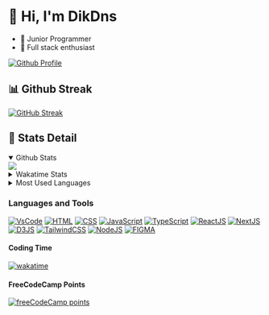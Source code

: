 # 👋 Hi, I'm DikDns

-   🚸 Junior Programmer
-   🙌 Full stack enthusiast

[![Github Profile](https://komarev.com/ghpvc/?username=dikdns&style=for-the-badge)](https://linktr.ee/dikdns)

## 📊 Github Streak

[![GitHub Streak](https://streak-stats.demolab.com?user=dikdns&theme=transparent&hide_border=true)](https://linktr.ee/dikdns)


## 🎯 Stats Detail

<details open>
  <summary>Github Stats</summary>
  <img align="center" src="https://github-readme-stats.vercel.app/api?username=DikDns&theme=transparent" />
</details>

<details>
  <summary>Wakatime Stats</summary>
   <img align="center" src="https://github-readme-stats.vercel.app/api/wakatime?username=DikDns&theme=transparent" />
</details>
  
<details>
  <summary>Most Used Languages</summary>
  <img align="center" src="https://github-readme-stats.vercel.app/api/top-langs/?username=DikDns&layout=pie&theme=transparent" />
</details>

### Languages and Tools
[![VsCode](https://img.shields.io/badge/vs%20code-007ACC?style=for-the-badge&logo=visualstudiocode&logoColor=white)][linkedin]
[![HTML](https://img.shields.io/badge/HTML-E34F26?style=for-the-badge&logo=html5&logoColor=white)][linkedin]
[![CSS](https://img.shields.io/badge/css-1572B6?style=for-the-badge&logo=css3&logoColor=white)][linkedin]
[![JavaScript](https://img.shields.io/badge/javascript-F7DF1E?style=for-the-badge&logo=javascript&logoColor=black)][linkedin]
[![TypeScript](https://img.shields.io/badge/typescript-3178C6?style=for-the-badge&logo=typescript&logoColor=white)][linkedin]
[![ReactJS](https://img.shields.io/badge/react_js-61DAFB?style=for-the-badge&logo=react&logoColor=black)][linkedin]
[![NextJS](https://img.shields.io/badge/next_js-000000?style=for-the-badge&logo=Next.js&logoColor=white)][linkedin]
[![D3JS](https://img.shields.io/badge/D3_js-F9A03C?style=for-the-badge&logo=D3.js&logoColor=white)][linkedin]
[![TailwindCSS](https://img.shields.io/badge/Tailwind_CSS-06B6D4?style=for-the-badge&logo=tailwindcss&logoColor=white)][linkedin]
[![NodeJS](https://img.shields.io/badge/node_js-3C873A?style=for-the-badge&logo=node.js&logoColor=white)][linkedin]
[![FIGMA](https://img.shields.io/badge/figma-F24E1E?style=for-the-badge&logo=figma&logoColor=FFFFFF)][linkedin]

#### Coding Time 
[![wakatime](https://wakatime.com/badge/user/5622e569-0d07-41d0-8afd-2527cdab9678.svg?style=for-the-badge)](https://wakatime.com/@5622e569-0d07-41d0-8afd-2527cdab9678)

#### FreeCodeCamp Points
[![freeCodeCamp points](https://img.shields.io/freecodecamp/points/dikdns?style=for-the-badge&logo=freeCodeCamp&labelColor=black&color=white)](https://www.freecodecamp.org/dikdns)

[linkedin]: https://www.linkedin.com/in/dikdns

